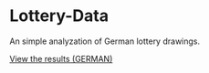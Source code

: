 # Lottery-Data
An simple analyzation of German lottery drawings.

[View the results (GERMAN)](https://github.com/tomkln/Lottery-Data/blob/master/doc-de.pdf)
